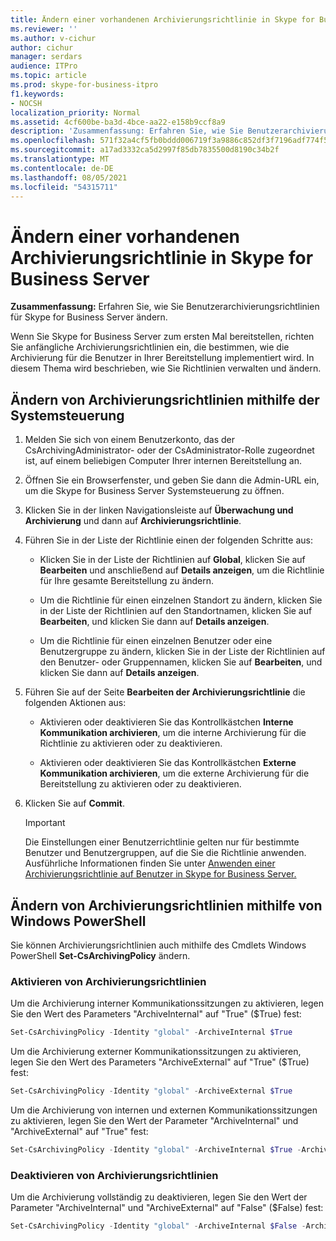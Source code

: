 ```yaml
---
title: Ändern einer vorhandenen Archivierungsrichtlinie in Skype for Business Server
ms.reviewer: ''
ms.author: v-cichur
author: cichur
manager: serdars
audience: ITPro
ms.topic: article
ms.prod: skype-for-business-itpro
f1.keywords:
- NOCSH
localization_priority: Normal
ms.assetid: 4cf600be-ba3d-4bce-aa22-e158b9ccf8a9
description: 'Zusammenfassung: Erfahren Sie, wie Sie Benutzerarchivierungsrichtlinien für Skype for Business Server ändern.'
ms.openlocfilehash: 571f32a4cf5fb0bddd006719f3a9886c852df3f7196adf774f554cda216ea0a2
ms.sourcegitcommit: a17ad3332ca5d2997f85db7835500d8190c34b2f
ms.translationtype: MT
ms.contentlocale: de-DE
ms.lasthandoff: 08/05/2021
ms.locfileid: "54315711"
---
```

# <a name="change-an-existing-archiving-policy-in-skype-for-business-server"></a>Ändern einer vorhandenen Archivierungsrichtlinie in Skype for Business Server
 
**Zusammenfassung:** Erfahren Sie, wie Sie Benutzerarchivierungsrichtlinien für Skype for Business Server ändern.
  
Wenn Sie Skype for Business Server zum ersten Mal bereitstellen, richten Sie anfängliche Archivierungsrichtlinien ein, die bestimmen, wie die Archivierung für die Benutzer in Ihrer Bereitstellung implementiert wird. In diesem Thema wird beschrieben, wie Sie Richtlinien verwalten und ändern. 
  
## <a name="change-archiving-policies-by-using-the-control-panel"></a>Ändern von Archivierungsrichtlinien mithilfe der Systemsteuerung

1. Melden Sie sich von einem Benutzerkonto, das der CsArchivingAdministrator- oder der CsAdministrator-Rolle zugeordnet ist, auf einem beliebigen Computer Ihrer internen Bereitstellung an. 
    
2. Öffnen Sie ein Browserfenster, und geben Sie dann die Admin-URL ein, um die Skype for Business Server Systemsteuerung zu öffnen. 
    
3. Klicken Sie in der linken Navigationsleiste auf **Überwachung und Archivierung** und dann auf **Archivierungsrichtlinie**.
    
4. Führen Sie in der Liste der Richtlinie einen der folgenden Schritte aus: 
    
   - Klicken Sie in der Liste der Richtlinien auf **Global**, klicken Sie auf **Bearbeiten** und anschließend auf **Details anzeigen**, um die Richtlinie für Ihre gesamte Bereitstellung zu ändern.
    
   - Um die Richtlinie für einen einzelnen Standort zu ändern, klicken Sie in der Liste der Richtlinien auf den Standortnamen, klicken Sie auf **Bearbeiten**, und klicken Sie dann auf **Details anzeigen**.
    
   - Um die Richtlinie für einen einzelnen Benutzer oder eine Benutzergruppe zu ändern, klicken Sie in der Liste der Richtlinien auf den Benutzer- oder Gruppennamen, klicken Sie auf **Bearbeiten**, und klicken Sie dann auf **Details anzeigen**.
    
5. Führen Sie auf der Seite **Bearbeiten der Archivierungsrichtlinie** die folgenden Aktionen aus:
    
   - Aktivieren oder deaktivieren Sie das Kontrollkästchen **Interne Kommunikation archivieren**, um die interne Archivierung für die Richtlinie zu aktivieren oder zu deaktivieren.
    
   - Aktivieren oder deaktivieren Sie das Kontrollkästchen **Externe Kommunikation archivieren**, um die externe Archivierung für die Bereitstellung zu aktivieren oder zu deaktivieren.
    
6. Klicken Sie auf **Commit**.
    
    > [!IMPORTANT]
    > Die Einstellungen einer Benutzerrichtlinie gelten nur für bestimmte Benutzer und Benutzergruppen, auf die Sie die Richtlinie anwenden. Ausführliche Informationen finden Sie unter [Anwenden einer Archivierungsrichtlinie auf Benutzer in Skype for Business Server.](apply-a-policy-to-users.md) 
  
## <a name="change-archiving-policies-by-using-windows-powershell"></a>Ändern von Archivierungsrichtlinien mithilfe von Windows PowerShell

Sie können Archivierungsrichtlinien auch mithilfe des Cmdlets Windows PowerShell **Set-CsArchivingPolicy** ändern.
  
### <a name="enable-archiving-policies"></a>Aktivieren von Archivierungsrichtlinien

Um die Archivierung interner Kommunikationssitzungen zu aktivieren, legen Sie den Wert des Parameters "ArchiveInternal" auf "True" ($True) fest: 
  
```PowerShell
Set-CsArchivingPolicy -Identity "global" -ArchiveInternal $True
```

Um die Archivierung externer Kommunikationssitzungen zu aktivieren, legen Sie den Wert des Parameters "ArchiveExternal" auf "True" ($True) fest: 
  
```PowerShell
Set-CsArchivingPolicy -Identity "global" -ArchiveExternal $True
```

Um die Archivierung von internen und externen Kommunikationssitzungen zu aktivieren, legen Sie den Wert der Parameter "ArchiveInternal" und "ArchiveExternal" auf "True" fest: 
  
```PowerShell
Set-CsArchivingPolicy -Identity "global" -ArchiveInternal $True -ArchiveExternal $True
```

### <a name="disable-archiving-policies"></a>Deaktivieren von Archivierungsrichtlinien

Um die Archivierung vollständig zu deaktivieren, legen Sie den Wert der Parameter "ArchiveInternal" und "ArchiveExternal" auf "False" ($False) fest: 
  
```PowerShell
Set-CsArchivingPolicy -Identity "global" -ArchiveInternal $False -ArchiveExternal $False
```
